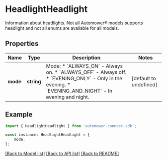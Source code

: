 # HeadlightHeadlight

Information about headlights. Not all Automower® models supports headlight and not all enums are available for all models.

## Properties

Name | Type | Description | Notes
------------ | ------------- | ------------- | -------------
**mode** | **string** | Mode:   * &#x60;ALWAYS_ON&#x60; - Always on.   * &#x60;ALWAYS_OFF&#x60; - Always off.   * &#x60;EVENING_ONLY&#x60; - Only in the evening.   * &#x60;EVENING_AND_NIGHT&#x60; - In evening and night.  | [default to undefined]

## Example

```typescript
import { HeadlightHeadlight } from 'automower-connect-sdk';

const instance: HeadlightHeadlight = {
    mode,
};
```

[[Back to Model list]](../README.md#documentation-for-models) [[Back to API list]](../README.md#documentation-for-api-endpoints) [[Back to README]](../README.md)
